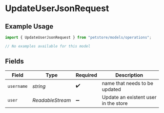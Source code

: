 # UpdateUserJsonRequest

## Example Usage

```typescript
import { UpdateUserJsonRequest } from "petstore/models/operations";

// No examples available for this model
```

## Fields

| Field                                | Type                                 | Required                             | Description                          |
| ------------------------------------ | ------------------------------------ | ------------------------------------ | ------------------------------------ |
| `username`                           | *string*                             | :heavy_check_mark:                   | name that needs to be updated        |
| `user`                               | *ReadableStream<Uint8Array>*         | :heavy_minus_sign:                   | Update an existent user in the store |